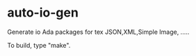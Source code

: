 # auto-io-gen
Generate io Ada packages for tex JSON,XML,Simple Image, .....

To build, type "make".
